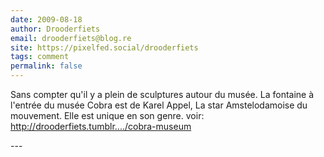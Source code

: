 ```yaml
---
date: 2009-08-18
author: Drooderfiets
email: drooderfiets@blog.re
site: https://pixelfed.social/drooderfiets
tags: comment
permalink: false
---
```


<p>
Sans compter qu'il y a plein de sculptures autour du musée. La fontaine à l'entrée du musée Cobra est de Karel Appel, La star Amstelodamoise du mouvement. Elle est unique en son genre. voir:<br/>
<a href="http://drooderfiets.tumblr.com/post/164025019/cobra-museum">http://drooderfiets.tumblr..../cobra-museum</a>
</p>
---